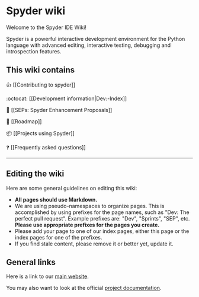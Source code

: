 # Spyder wiki

Welcome to the Spyder IDE Wiki!

Spyder is a powerful interactive development environment for the Python language with advanced editing, interactive testing, debugging and introspection features.

This wiki contains
------------------

:thumbsup: [[Contributing to spyder]]

:octocat: [[Development information|Dev:-Index]]

:ledger: [[SEPs: Spyder Enhancement Proposals]]

:crystal_ball:  [[Roadmap]]

:package: [[Projects using Spyder]]

:question: [[Frequently asked questions]]

------

## Editing the wiki

Here are some general guidelines on editing this wiki:

* **All pages should use Markdown.**
* We are using pseudo-namespaces to organize pages.  This is accomplished by using prefixes for the page names, such as "Dev: The perfect pull request". Example prefixes are: "Dev", "Sprints", "SEP", etc. **Please use appropriate prefixes for the pages you create.**
* Please add your page to one of our index pages, either this page or the index pages for one of the prefixes.
* If you find stale content, please remove it or better yet, update it.

## General links

Here is a link to our [main website](http://spyder-ide.org).

You may also want to look at the official [project documentation](https://pythonhosted.org/spyder/).